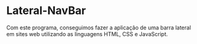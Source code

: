 # Lateral-NavBar
Com este programa, conseguimos fazer a aplicação de uma barra lateral em sites web utilizando as linguagens HTML, CSS e JavaScript.

